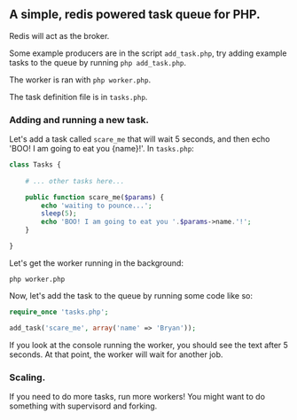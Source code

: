 ## A simple, redis powered task queue for PHP.

Redis will act as the broker.

Some example producers are in the script `add_task.php`, try adding
example tasks to the queue by running `php add_task.php`.

The worker is ran with `php worker.php`.

The task definition file is in `tasks.php`.

### Adding and running a new task.

Let's add a task called `scare_me` that will wait 5 seconds, and then echo
'BOO! I am going to eat you {name}!'. In `tasks.php`:

```php
class Tasks {
    
    # ... other tasks here...

    public function scare_me($params) {
        echo 'waiting to pounce...';
        sleep(5);
        echo 'BOO! I am going to eat you '.$params->name.'!';
    }

}
```

Let's get the worker running in the background:

```php worker.php```

Now, let's add the task to the queue by running some code like so:

```php
require_once 'tasks.php';

add_task('scare_me', array('name' => 'Bryan'));
```

If you look at the console running the worker, you should see the text
after 5 seconds. At that point, the worker will wait for another job.

### Scaling.

If you need to do more tasks, run more workers! You might want to do
something with supervisord and forking.